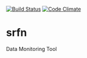 [![Build Status](https://travis-ci.org/errows/srfn.png?branch=master)](https://travis-ci.org/errows/srfn)
[![Code Climate](https://codeclimate.com/github/errows/srfn.png)](https://codeclimate.com/github/errows/srfn)

srfn
====

Data Monitoring Tool

